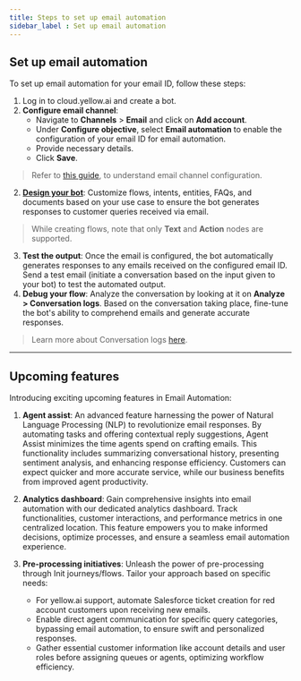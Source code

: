 ```yaml
---
title: Steps to set up email automation
sidebar_label : Set up email automation 
---
```


## Set up email automation 


To set up email automation for your email ID, follow these steps:

1. Log in to cloud.yellow.ai and create a bot.
2. **Configure email channel**: 
    - Navigate to **Channels** > **Email** and click on **Add account**. 
    - Under **Configure objective**, select **Email automation** to enable the configuration of your email ID for email automation. 
    - Provide necessary details. 
    - Click **Save**. 

> Refer to [this guide](https://docs.yellow.ai/docs/platform_concepts/channelConfiguration/email-outbound), to understand email channel configuration.

2. [**Design your bot**](https://docs.yellow.ai/docs/platform_concepts/Getting%20Started/createfirstbot): Customize flows, intents, entities, FAQs, and documents based on your use case to ensure the bot generates responses to customer queries received via email. 

> While creating flows, note that only **Text** and **Action** nodes are supported. 

3. **Test the output**: Once the email is configured, the bot automatically generates responses to any emails received on the configured email ID. Send a test email (initiate a conversation based on the input given to your bot) to test the automated output.
4. **Debug your flow**: Analyze the conversation by looking at it on **Analyze > Conversation logs**. Based on the conversation taking place, fine-tune the bot's ability to comprehend emails and generate accurate responses.

> Learn more about Conversation logs [here](https://docs.yellow.ai/docs/platform_concepts/studio/analyze/chat-logs). 

----


## Upcoming features

Introducing exciting upcoming features in Email Automation:

1. **Agent assist**: An advanced feature harnessing the power of Natural Language Processing (NLP) to revolutionize email responses. By automating tasks and offering contextual reply suggestions, Agent Assist minimizes the time agents spend on crafting emails. This functionality includes summarizing conversational history, presenting sentiment analysis, and enhancing response efficiency. Customers can expect quicker and more accurate service, while our business benefits from improved agent productivity. 

2. **Analytics dashboard**: Gain comprehensive insights into email automation with our dedicated analytics dashboard. Track functionalities, customer interactions, and performance metrics in one centralized location. This feature empowers you to make informed decisions, optimize processes, and ensure a seamless email automation experience.

3. **Pre-processing initiatives**: Unleash the power of pre-processing through Init journeys/flows. Tailor your approach based on specific needs:
    - For yellow.ai support, automate Salesforce ticket creation for red account customers upon receiving new emails.
    - Enable direct agent communication for specific query categories, bypassing email automation, to ensure swift and personalized responses.
    - Gather essential customer information like account details and user roles before assigning queues or agents, optimizing workflow efficiency.